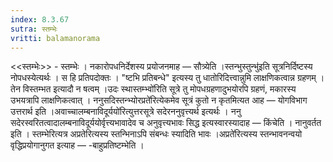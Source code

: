 ```yaml
---
index: 8.3.67
sutra: स्तम्भेः
vritti: balamanorama
---
```


<<स्तम्भेः>> - स्तम्भेः । नकारोपधनिर्देशस्य प्रयोजनमाह —  सौत्र्येति ।स्तन्भुस्तुन्भु॑इति सूत्रनिर्दिष्टस्य नोपधस्येत्यर्थः । स हि प्रतिपदोक्तः । "ष्टभि प्रतिबन्धे" इत्यस्य तु धातोरिदित्त्वान्नुमि लाक्षणिकत्वान्न ग्रहणम् । तेन विस्तम्भत इत्यादौ न षत्वम् ।उदः स्थास्तम्भ्वो॑रिति सूत्रे तु मोपधग्रहणादुभयोरपि ग्रहणं, मकारस्य उभयत्रापि लाक्षणिकत्वात् । ननुसदिस्तन्भ्योरप्रते॑रित्येकमेव सूत्रं कुतो न कृतमित्यत आह — योगविभाग उत्तरार्थ इति ।अवाच्चालम्बनाविदूर्ययो॑रित्युत्तरसूत्रे सदेरननुवृत्त्यर्थ इत्यर्थः । ननु सदेरस्वरितत्वादालम्बनाविदूर्ययोर्वृत्त्यभावादेव च अनुवृत्त्यभावः सिद्ध इत्यस्वारस्यादाह —  किंचेति । नानुवर्तत इति । स्तम्भेरित्यत्र अप्रतेरित्यस्य स्तन्भिनाऽपि संबन्धः स्यादिति भावः ।अप्रते॑रित्यस्य स्तन्भावनन्वयो वृद्धिप्रयोगानुगत इत्याह — -बाहुप्रतिष्टम्भेति ।